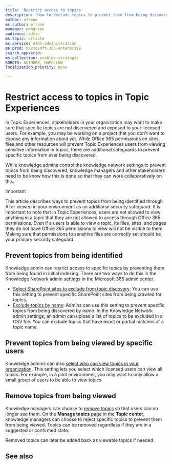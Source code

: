 ```yaml
---
title: 'Restrict access to topics'
description: 'How to exclude topics to prevent them from being discovered.'
author: efrene
ms.author: efrene
manager: pamgreen
audience: admin
ms.topic: article
ms.service: o365-administration
ms.prod: microsoft-365-enterprise
search.appverid: 
ms.collection: enabler-strategic 
ROBOTS: NOINDEX, NOFOLLOW
localization_priority: None

---
```

# Restrict access to topics in Topic Experiences

In Topic Experiences, stakeholders in your organization may want to make sure that specific topics are not discovered and exposed to your licensed users. For example, you may be working on a project that you don't want to expose any information about yet. While Office 365 permissions on sites, files and other resources will prevent Topic Experiences users from viewing sensitive information in topics, there are additional safeguards to prevent specific topics from ever being discovered.

While knowledge admins control the knowledge network settings to prevent topics from being discovered, knowledge managers and other stakeholders need to be know how this is done so that they can work collaboratively on this.

> [!Important] 
> This article describes ways to prevent topics from being identified through AI or viewed in your environment as an additional security safeguard. It is important to note that in Topic Experiences, users are not allowed to view anything in a topic that they are not allowed to access through Office 365 permissions. Even if a users is able to view a topic, its files, sites, and pages they do not have Office 365 permissions to view will not be visible to them. Making sure that permissions to sensitive files are correctly set should be your primary security safeguard.

## Prevent topics from being identified

Knowledge admin can restrict access to specific topics by preventing them from being found in initial indexing. There are two ways to do this in the Knowledge Network admin settings in the Microsoft 365 admin center.
 
- [Select SharePoint sites to exclude from topic discovery](https://docs.microsoft.com/microsoft-365/knowledge/topic-experiences-discovery#select-sharepoint-topic-sources): You can use this setting to prevent specific SharePoint sites from being crawled for topics.
- [Exclude topics by name](https://docs.microsoft.com/microsoft-365/knowledge/topic-experiences-discovery#exclude-topics-by-name): Admins can use this setting to prevent specific topics from being discovered by name. In the Knowledge Network admin settings, an admin can upload a list of topics to be excluded in a CSV file. You can exclude topics that have exact or partial matches of a topic name.

## Prevent topics from being viewed by specific users

Knowledge admins can also [select who can view topics in your organization](https://docs.microsoft.com/microsoft-365/knowledge/topic-experiences-knowledge-rules). This setting lets you select which licensed users can view all topics. For example, in a pilot environment, you may want to only allow a small group of users to be able to view topics.

## Remove topics from being viewed

Knowledge managers can choose to [remove topics](https://docs.microsoft.com/microsoft-365/knowledge/manage-topics) so that users can no longer see them. On the **Manage topics** page in the **Topic center**, knowledge managers can choose to reject specific topics to prevent them from being viewed. Topics can be removed regardless if they are in a suggested or confirmed state.

Removed topics can later be added back as viewable topics if needed. 


## See also



  







